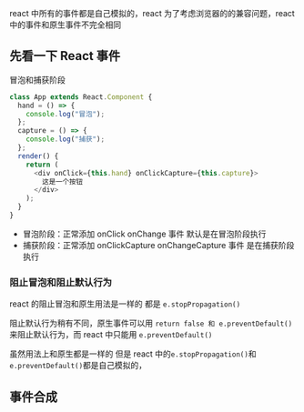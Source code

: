 react 中所有的事件都是自己模拟的，react 为了考虑浏览器的的兼容问题，react 中的事件和原生事件不完全相同

## 先看一下 React 事件

冒泡和捕获阶段

```js
class App extends React.Component {
  hand = () => {
    console.log("冒泡");
  };
  capture = () => {
    console.log("捕获");
  };
  render() {
    return (
      <div onClick={this.hand} onClickCapture={this.capture}>
        这是一个按钮
      </div>
    );
  }
}
```

- 冒泡阶段：正常添加 onClick onChange 事件 默认是在冒泡阶段执行
- 捕获阶段：正常添加 onClickCapture onChangeCapture 事件 是在捕获阶段执行

### 阻止冒泡和阻止默认行为

react 的阻止冒泡和原生用法是一样的 都是 `e.stopPropagation()`

阻止默认行为稍有不同，原生事件可以用 `return false 和 e.preventDefault()`来阻止默认行为，而 react 中只能用 `e.preventDefault()`

虽然用法上和原生都是一样的 但是 react 中的`e.stopPropagation()`和`e.preventDefault()`都是自己模拟的，

## 事件合成
